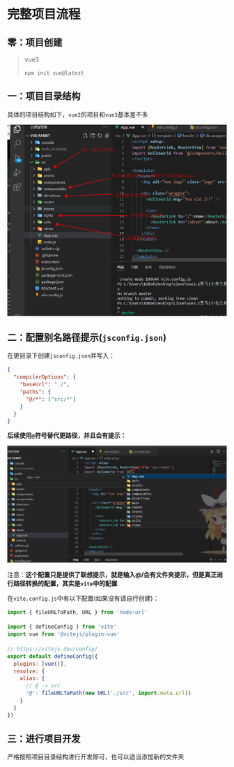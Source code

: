 # 完整项目流程



## 零：项目创建

>vue3
>
>```
>npm init vue@latest
>```





## 一：项目目录结构

具体的项目结构如下，`vue2`的项目和`vue3`基本差不多

![01-项目目录结构](./../../前端图片/vue项目起步/01-项目目录结构.png)



## 二：配置别名路径提示(`jsconfig.json`)

在更目录下创建`jsconfig.json`并写入：

```json
{
  "compilerOptions": {
    "baseUrl": "./",
    "paths": {
      "@/*": ["src/*"]
    }
  }
}
```

**后续使用`@`符号替代更路径，并且会有提示：**

![02-别名路径](./../../前端图片/vue项目起步/02-别名路径.png)



注意：**这个配置只是提供了联想提示，就是输入@/会有文件夹提示，但是真正进行路径转换的配置，其实是`vite`中的配置**

在`vite.config.js`中有以下配置(如果没有请自行创建)：

```js
import { fileURLToPath, URL } from 'node:url'

import { defineConfig } from 'vite'
import vue from '@vitejs/plugin-vue'

// https://vitejs.dev/config/
export default defineConfig({
  plugins: [vue()],
  resolve: {
    alias: {
      // @ -> src
      '@': fileURLToPath(new URL('./src', import.meta.url))
    }
  }
})

```







## 三：进行项目开发

严格按照项目目录结构进行开发即可，也可以适当添加新的文件夹